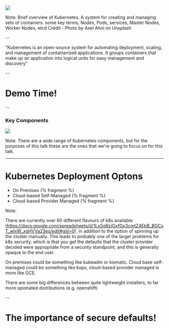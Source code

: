 <image src="/images/what-is-kubernetes.jpg"/>

Note: Brief overview of Kubernetes.  A system for creating and managing sets of containers.  some key terms, Nodes, Pods, services, Master Nodes, Worker Nodes, etcd
Credit - Photo by Axel Ahoi on Unsplash

--

"Kubernetes is an open-source system for automating deployment, scaling, and management of containerized applications. It groups containers that make up an application into logical units for easy management and discovery"

--

# Demo Time!

--


### Key Components

<image src="/images/architecture.PNG"/>

Note: There are a wide range of Kubernetes components, but for the purposes of this talk these are the ones that we're going to focus on for this talk.


---

# Kubernetes Deployment Optons

* On Premises {% fragment %}
* Cloud-based Self-Managed {% fragment %}
* Cloud-based Provider Managed {% fragment %}


Note:

There are currently over 60 different flavours of k8s available (https://docs.google.com/spreadsheets/d/1LxSqBzjOxfGx3cmtZ4EbB_BGCxT_wlxW_xgHVVa23es/edit#gid=0), in addition to the option of spinning up the cluster manually.  This leads to probably one of the larger problems for k8s security, which is that you get the defaults that the cluster provider decided were appropriate from a security standpoint, and this is generally opaque to the end user.

On premises could be something like kubeadm or kismatic. Cloud base self-managed could be something like kops, cloud-based provider managed is more like GCE.

There are some big differences between quite lightweight installers, to far more opionated distributions (e.g. openshift)

--

# The importance of secure defaults!